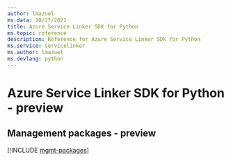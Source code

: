 ```yaml
---
author: lmazuel
ms.data: 10/27/2022
title: Azure Service Linker SDK for Python
ms.topic: reference
description: Reference for Azure Service Linker SDK for Python
ms.service: servicelinker
ms.author: lmazuel
ms.devlang: python
---
```

# Azure Service Linker SDK for Python - preview

## Management packages - preview
[!INCLUDE [mgmt-packages](service-linker-mgmt-index.md)]
